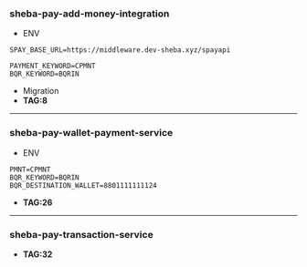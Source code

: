 ### sheba-pay-add-money-integration

- ENV

```
SPAY_BASE_URL=https://middleware.dev-sheba.xyz/spayapi

PAYMENT_KEYWORD=CPMNT
BQR_KEYWORD=BQRIN
```
- Migration
- **TAG:8**

---

### sheba-pay-wallet-payment-service

- ENV
  
```
PMNT=CPMNT
BQR_KEYWORD=BQRIN
BQR_DESTINATION_WALLET=8801111111124
```
- **TAG:26**
  
---

### sheba-pay-transaction-service

- **TAG:32**
